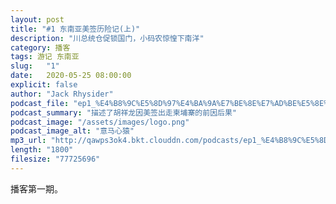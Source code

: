 ```yaml
---
layout: post
title: "#1 东南亚美签历险记(上)"
description: "川总统仓促锁国门，小码农惊惶下南洋"
category: 播客
tags: 游记 东南亚
slug:   "1"
date:   2020-05-25 08:00:00 
explicit: false
author: "Jack Rhysider"
podcast_file: "ep1_%E4%B8%9C%E5%8D%97%E4%BA%9A%E7%BE%8E%E7%AD%BE%E5%8E%86%E9%99%A9%E8%AE%B0%E4%B8%8A.mp3"
podcast_summary: "描述了胡祥龙因美签出走柬埔寨的前因后果"
podcast_image: "/assets/images/logo.png"
podcast_image_alt: "意马心猿"
mp3_url: "http://qawps3ok4.bkt.clouddn.com/podcasts/ep1_%E4%B8%9C%E5%8D%97%E4%BA%9A%E7%BE%8E%E7%AD%BE%E5%8E%86%E9%99%A9%E8%AE%B0%E4%B8%8A.mp3"
length: "1800"
filesize: "77725696"
---
```


播客第一期。
